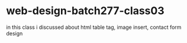 # web-design-batch277-class03
in this class i discussed about html table tag, image insert, contact form design
